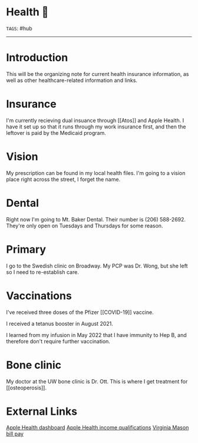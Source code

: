 # Health 🏥
`TAGS`: #hub

---
# Introduction
This will be the organizing note for current health insurance information, as well as other healthcare-related information and links.

# Insurance
I'm currently recieving dual insuance through [[Atos]] and Apple Health. I have it set up so that it runs through my work insurance first, and then the leftover is paid by the Medicaid program. 

# Vision
My prescription can be found in my local health files. I'm going to a vision place right across the street, I forget the name. 

# Dental
Right now I'm going to Mt. Baker Dental. Their number is (206) 588-2692. They're only open on Tuesdays and Thursdays for some reason. 

# Primary
I go to the Swedish clinic on Broadway. My PCP was Dr. Wong, but she left so I need to re-establish care. 

# Vaccinations
I've received three doses of the Pfizer [[COVID-19]] vaccine. 

I received a tetanus booster in August 2021. 

I learned from my infusion in May 2022 that I have immunity to Hep B, and therefore don't require further vaccination. 

# Bone clinic
My doctor at the UW bone clinic is Dr. Ott. This is where I get treatment for [[osteoperosis]]. 

# External Links
[Apple Health dashboard](https://prd.myuhc.com/content/myuhc/en/public/member-cs-login.html)
[Apple Health income qualifications](https://www.hca.wa.gov/assets/free-or-low-cost/22-315.pdf)
[Virginia Mason bill pay](https://virginiamason.docugateway.com/bill/user/document/display/?ref=workspace://SpacesStore/7646624e-6cc3-4eca-b85b-38eb9eac28a2)

